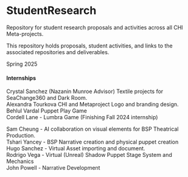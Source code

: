 # StudentResearch
Repository for student research proposals and activities across all CHI Meta-projects.

This repository holds proposals, student activities, and links to the associated repositories and deliverables.

Spring 2025  
#### Internships

Crystal Sanchez (Nazanin Munroe Advisor)  Textile projects for SeaChange360 and Dark Room.  
Alexandra Tourkova  CHI and Metaproject Logo and branding design.  
Behlul Vardal  Puppet Play Game  
Cordell Lane -  Lumbra Game (Finishing Fall 2024 internship)

Sam Cheung  -  AI collaboration on visual elements for BSP Theatrical Production.  
Tshari Yancey -  BSP Narrative creation and physical puppet creation  
Hugo Sanchez - Virtual Asset importing and document.  
Rodrigo Vega - Virtual (Unreal) Shadow Puppet Stage System and Mechanics  
John Powell - Narrative Development  







